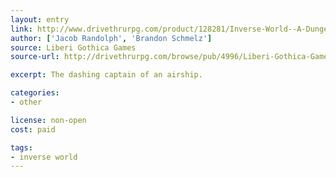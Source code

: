 ```yaml
---
layout: entry
link: http://www.drivethrurpg.com/product/128281/Inverse-World--A-Dungeon-World-Supplement
author: ['Jacob Randolph', 'Brandon Schmelz']
source: Liberi Gothica Games
source-url: http://drivethrurpg.com/browse/pub/4996/Liberi-Gothica-Games

excerpt: The dashing captain of an airship.

categories:
- other

license: non-open
cost: paid

tags:
- inverse world
---
```


